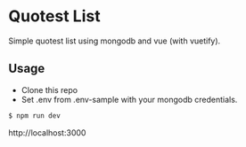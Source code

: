 # Quotest List

Simple quotest list using mongodb and vue (with vuetify).

## Usage

- Clone this repo
- Set .env from .env-sample with your mongodb credentials.

```bash
$ npm run dev
```

http://localhost:3000
